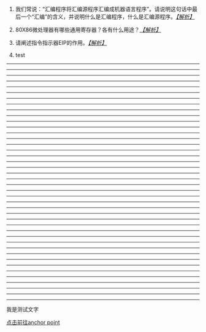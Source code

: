 1. <span id='homework1'></span>我们常说：“汇编程序将汇编源程序汇编成机器语言程序”。请说明这句话中最后一个“汇编”的含义，并说明什么是汇编程序，什么是汇编源程序。*[【解析】](./answer.md#answer1 "点击前往")*

2. 80X86微处理器有哪些通用寄存器？各有什么用途？*[【解析】](./answer.md "点击前往")*

3. 请阐述指令指示器EIP的作用。*[【解析】](./answer.md "点击前往")*

4. test 


---

---

---


---

---

---
---

---

---
---

---

---
---

---

---
---

---

---


---

---

---
---

---

---
---

---

---
---

---

---
---

---

---
---

---

---
---

---

---
---

---

---
<span id='test'>我是测试文字</span>

[点击前往anchor point](./homework.md#test )
